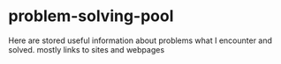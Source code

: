 # problem-solving-pool
Here are stored useful information about problems what I encounter and solved. mostly links to sites and webpages
